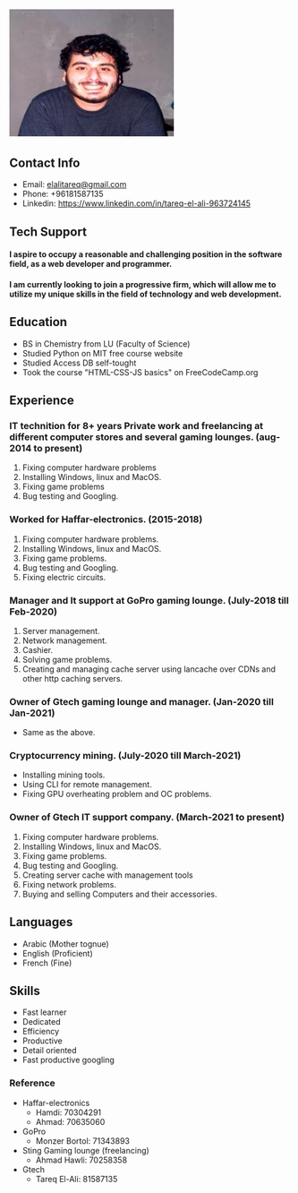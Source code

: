 ## ![Profile](Profile.jpg "profile") 
## Contact Info
* Email: elalitareq@gmail.com 
* Phone: +96181587135
* Linkedin: https://www.linkedin.com/in/tareq-el-ali-963724145
## Tech Support

#### I aspire to occupy a reasonable and challenging position in the software field, as a web developer and programmer. 
#### I am currently looking to join a progressive firm, which will allow me to utilize my unique skills in the field of technology and web development.
## Education
* BS in Chemistry from LU (Faculty of Science)
* Studied Python on MIT free course website
* Studied Access DB self-tought
* Took the course "HTML-CSS-JS basics" on FreeCodeCamp.org
## Experience
### IT technition for 8+ years Private work and freelancing at different computer stores and several gaming lounges. (aug-2014 to present)
1. Fixing computer hardware problems
1. Installing Windows, linux and MacOS.
1. Fixing game problems
1. Bug testing and Googling.
###  Worked for Haffar-electronics. (2015-2018)
1. Fixing computer hardware problems.
1. Installing Windows, linux and MacOS.
1. Fixing game problems.
1. Bug testing and Googling.
1. Fixing electric circuits.
### Manager and It support at GoPro gaming lounge. (July-2018 till Feb-2020)
1. Server management.
1. Network management.
1. Cashier.
1. Solving game problems.
1. Creating and managing cache server using lancache over CDNs and other http caching servers.
### Owner of Gtech gaming lounge and manager. (Jan-2020 till Jan-2021)
* Same as the above.
### Cryptocurrency mining. (July-2020 till March-2021)
* Installing mining tools.
* Using CLI for remote management.
* Fixing GPU overheating problem and OC problems.
### Owner of Gtech IT support company. (March-2021 to present)
1. Fixing computer hardware problems.
1. Installing Windows, linux and MacOS.
1. Fixing game problems.
1. Bug testing and Googling.
1. Creating server cache with management tools
1. Fixing network problems.
1. Buying and selling Computers and their accessories.
## Languages
* Arabic (Mother tognue)
* English (Proficient)
* French (Fine)
## Skills
* Fast learner
* Dedicated
* Efficiency
* Productive
* Detail oriented
* Fast productive googling
### Reference
* Haffar-electronics
    * Hamdi: 70304291
    * Ahmad: 70635060
* GoPro
    * Monzer Bortol: 71343893
* Sting Gaming lounge (freelancing)
    * Ahmad Hawli: 70258358
* Gtech
    * Tareq El-Ali: 81587135